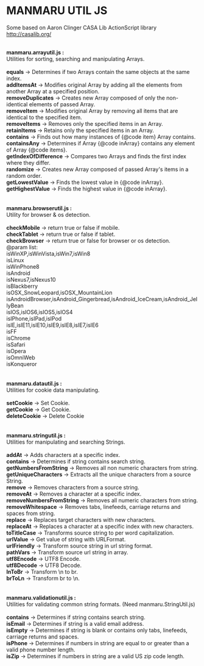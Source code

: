 MANMARU UTIL JS
===============

Some based on Aaron Clinger CASA Lib ActionScript library<br>
http://casalib.org/<br><br>

<b>manmaru.arrayutil.js :</b> <br>
Utilities for sorting, searching and manipulating Arrays.<br><br>
<b>equals</b> -> Determines if two Arrays contain the same objects at the same index.<br>
<b>addItemsAt</b> -> Modifies original Array by adding all the elements from another Array at a specified position.<br>
<b>removeDuplicates</b> -> Creates new Array composed of only the non-identical elements of passed Array.<br>
<b>removeItem</b> -> Modifies original Array by removing all items that are identical to the specified item.<br>
<b>removeItems</b> -> Removes only the specified items in an Array.<br>
<b>retainItems</b> -> Retains only the specified items in an Array.<br>
<b>contains</b> -> Finds out how many instances of {@code item} Array contains.<br>
<b>containsAny</b> -> Determines if Array {@code inArray} contains any element of Array {@code items}.<br>
<b>getIndexOfDifference</b> -> Compares two Arrays and finds the first index where they differ.<br>
<b>randomize</b> -> Creates new Array composed of passed Array's items in a random order.<br>
<b>getLowestValue</b> -> Finds the lowest value in {@code inArray}.<br>
<b>getHighestValue</b> -> Finds the highest value in {@code inArray}.<br><br><br>
<b>manmaru.browserutil.js :</b><br>
Utility for browser & os detection.<br><br>
<b>checkMobile</b> -> return true or false if mobile.<br>
<b>checkTablet</b> -> return true or false if tablet.<br>
<b>checkBrowser</b> -> return true or false for browser or os detection.<br>
@param list:<br>
isWinXP,isWinVista,isWin7,isWin8<br>
isLinux<br>
isWinPhone8<br>
isAndroid<br>
isNexus7,isNexus10<br>
isBlackberry<br>
isOSX_SnowLeopard,isOSX_MountainLion<br>
isAndroidBrowser,isAndroid_Gingerbread,isAndroid_IceCream,isAndroid_JellyBean<br>
isIOS,isIOS6,isIOS5,isIOS4<br>
isIPhone,isIPad,isIPod<br>
isIE,isIE11,isIE10,isIE9,isIE8,isIE7,isIE6<br>
isFF<br>
isChrome<br>
isSafari<br>
isOpera<br>
isOmniWeb<br>
isKonqueror<br><br><br>
<b>manmaru.datautil.js :</b><br>
Utilities for cookie data manipulating.<br><br>
<b>setCookie</b> -> Set Cookie.<br>
<b>getCookie</b> -> Get Cookie.<br>
<b>deleteCookie</b> -> Delete Cookie<br><br><br>
<b>manmaru.stringutil.js :</b> <br>
Utilities for manipulating and searching Strings. <br><br>
<b>addAt</b> -> Adds characters at a specific index.<br>
<b>contains</b> -> Determines if string contains search string.<br>
<b>getNumbersFromString</b> -> Removes all non numeric characters from string.<br>
<b>getUniqueCharacters</b> -> Extracts all the unique characters from a source String.<br>
<b>remove</b> -> Removes characters from a source string.<br>
<b>removeAt</b> -> Removes a character at a specific index.<br>
<b>removeNumbersFromString</b> -> Removes all numeric characters from string.<br>
<b>removeWhitespace</b> -> Removes tabs, linefeeds, carriage returns and spaces from string.<br>
<b>replace</b> -> Replaces target characters with new characters.<br>
<b>replaceAt</b> -> Replaces a character at a specific index with new characters.<br>
<b>toTitleCase</b> -> Transforms source string to per word capitalization.<br>
<b>urlValue</b> -> Get value of string with URLFormat.<br>
<b>urlFriendly</b> -> Transform source string in url string format.<br>
<b>pathVars</b> -> Transform source url string in array.<br>
<b>utf8Encode</b> -> UTF8 Encode.<br>
<b>utf8Decode</b> -> UTF8 Decode.<br>
<b>lnToBr</b> -> Transform \n to br. <br>
<b>brToLn</b> -> Transform br to \n. <br><br><br>
<b>manmaru.validationutil.js :</b><br>
Utilities for validating common string formats. (Need manmaru.StringUtil.js)<br><br>
<b>contains</b> -> Determines if string contains search string.<br>
<b>isEmail</b> -> Determines if string is a valid email address.<br>
<b>isEmpty</b> -> Determines if string is blank or contains only tabs, linefeeds, carriage returns and spaces.<br>
<b>isPhone</b> -> Determines if numbers in string are equal to or greater than a valid phone number length.<br>
<b>isZip</b> -> Determines if numbers in string are a valid US zip code length.<br>

